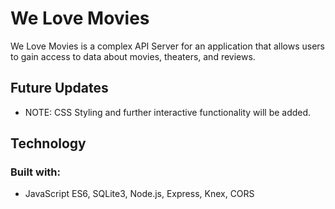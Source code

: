 # We Love Movies

We Love Movies is a complex API Server for an application that allows users to gain access to data about movies, theaters, and reviews.

## Future Updates
* NOTE: CSS Styling and further interactive functionality will be added.


## Technology

### Built with:
* JavaScript ES6, SQLite3, Node.js, Express, Knex, CORS
